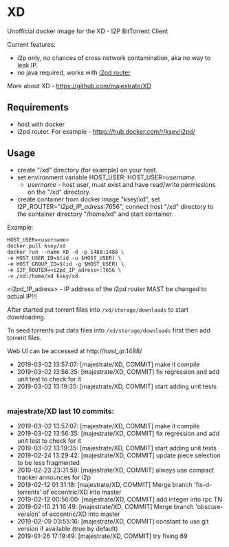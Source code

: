 # XD
Unofficial docker image for the XD - I2P BitTorrent Client

Current features:

* i2p only, no chances of cross network contamination, aka no way to leak IP.
* no java required, works with [i2pd router](https://github.com/purplei2p/i2pd)

More about XD - https://github.com/majestrate/XD

## Requirements

* host with docker
* i2pd router. For example - https://hub.docker.com/r/ksey/i2pd/

## Usage

* create "/xd" directory (for example) on your host.
* set environment variable HOST_USER: HOST_USER=*username*.
  - *username* - host user, must exist and have read/write permissions on the "/xd" directory.
* create container from docker image "ksey/xd", set I2P_ROUTER="*i2pd_IP_adress*:7656", connect host "/xd" directory to the container directory "/home/xd" and start container.

Example:
```
HOST_USER=<username>
docker pull ksey/xd
docker run --name XD -d -p 1488:1488 \
-e HOST_USER_ID=$(id -u $HOST_USER) \
-e HOST_GROUP_ID=$(id -g $HOST_USER) \
-e I2P_ROUTER=<i2pd_IP_adress>:7656 \
-v /xd:/home/xd ksey/xd

```
<i2pd_IP_adress> - IP address of the i2pd router MAST be changed to actual IP!!!

After started put torrent files into `/xd/storage/downloads` to start downloading.

To seed torrents put data files into `/xd/storage/downloads` first then add torrent files.

Web UI can be accessed at http://*host_ip*:1488/





























* 2019-03-02 13:57:07: [majestrate/XD, COMMIT] make it compile
* 2019-03-02 13:56:35: [majestrate/XD, COMMIT] fix regression and add unit test to check for it
* 2019-03-02 13:19:35: [majestrate/XD, COMMIT] start adding unit tests
# #
### majestrate/XD last 10 commits:
* 2019-03-02 13:57:07: [majestrate/XD, COMMIT] make it compile
* 2019-03-02 13:56:35: [majestrate/XD, COMMIT] fix regression and add unit test to check for it
* 2019-03-02 13:19:35: [majestrate/XD, COMMIT] start adding unit tests
* 2019-02-24 13:29:42: [majestrate/XD, COMMIT] update piece selection to be less fragmented
* 2019-02-23 23:31:59: [majestrate/XD, COMMIT] always use compact tracker announces for i2p
* 2019-02-12 01:31:18: [majestrate/XD, COMMIT] Merge branch 'fix-d-torrents' of eccentric/XD into master
* 2019-02-12 00:56:00: [majestrate/XD, COMMIT] add integer into rpc TN
* 2019-02-10 21:16:49: [majestrate/XD, COMMIT] Merge branch 'obscure-version' of eccentric/XD into master
* 2019-02-09 03:55:16: [majestrate/XD, COMMIT] constant to use git version if available (true by default)
* 2019-01-26 17:19:49: [majestrate/XD, COMMIT] try fixing 69
